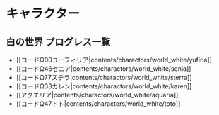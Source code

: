 # キャラクター

## 白の世界 プログレス一覧

* [[コードΩ00ユーフィリア|contents/charactors/world_white/yufiria]]
* [[コードΩ46セニア|contents/charactors/world_white/senia]]
* [[コードΩ77ステラ|contents/charactors/world_white/sterra]]
* [[コードΩ33カレン|contents/charactors/world_white/karen]]
* [[アクエリア|contents/charactors/world_white/aquaria]]
* [[コードΩ47トト|contents/charactors/world_white/toto]]